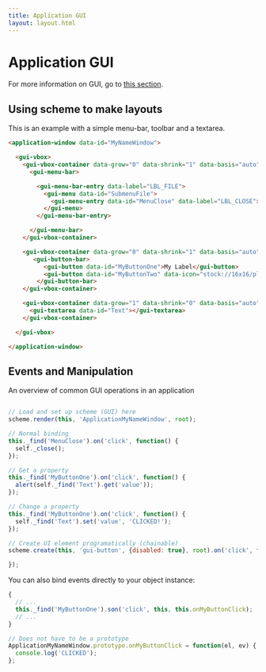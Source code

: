 ```yaml
---
title: Application GUI
layout: layout.html
---
```


# Application GUI

For more information on GUI, go to [this section](/manual/gui).

## Using scheme to make layouts

This is an example with a simple menu-bar, toolbar and a textarea.

```html
<application-window data-id="MyNameWindow">

  <gui-vbox>
    <gui-vbox-container data-grow="0" data-shrink="1" data-basis="auto">
      <gui-menu-bar>

        <gui-menu-bar-entry data-label="LBL_FILE">
          <gui-menu data-id="SubmenuFile">
            <gui-menu-entry data-id="MenuClose" data-label="LBL_CLOSE"></gui-menu-entry>
          </gui-menu>
        </gui-menu-bar-entry>

      </gui-menu-bar>
    </gui-vbox-container>

    <gui-vbox-container data-grow="0" data-shrink="1" data-basis="auto">
       <gui-button-bar>
          <gui-button data-id="MyButtonOne">My Label</gui-button>
          <gui-button data-id="MyButtonTwo" data-icon="stock://16x16/places/folder_home.png">My Label and Icon</gui-button>
        </gui-button-bar>
    </gui-vbox-container>

    <gui-vbox-container data-grow="1" data-shrink="0" data-basis="auto" data-fill="true">
      <gui-textarea data-id="Text"></gui-textarea>
    </gui-vbox-container>

  </gui-vbox>

</application-window>
```

## Events and Manipulation

An overview of common GUI operations in an application

```js

// Load and set up scheme (GUI) here
scheme.render(this, 'ApplicationMyNameWindow', root);

// Normal binding
this._find('MenuClose').on('click', function() {
  self._close();
});

// Get a property
this._find('MyButtonOne').on('click', function() {
  alert(self._find('Text').get('value'));
});

// Change a property
this._find('MyButtonOne').on('click', function() {
  self._find('Text').set('value', 'CLICKED!');
});

// Create UI element programatically (chainable)
scheme.create(this, 'gui-button', {disabled: true}, root).on('click', function() { // or `this._scheme`

});

```

You can also bind events directly to your object instance:

```js
{
  // ...
  this._find('MyButtonOne').son('click', this, this.onMyButtonClick);
  // ...
}

// Does not have to be a prototype
ApplicationMyNameWindow.prototype.onMyButtonClick = function(el, ev) {
  console.log('CLICKED');
};
```
